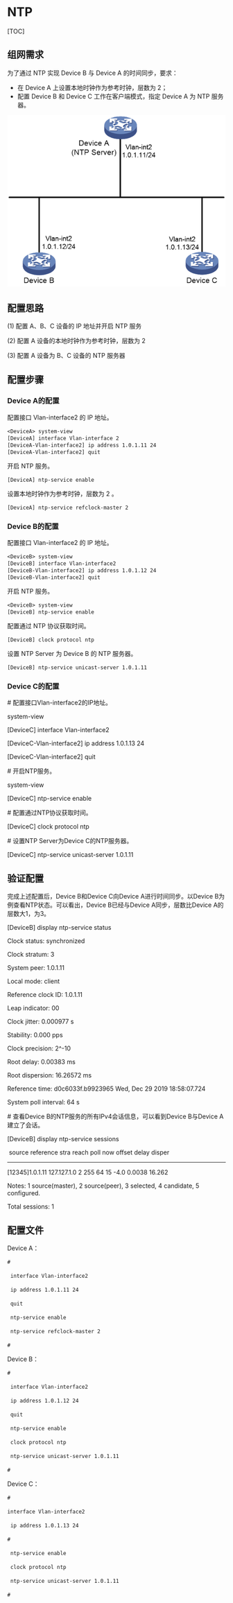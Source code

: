 # NTP

[TOC]

## 组网需求

为了通过 NTP 实现 Device B 与 Device A 的时间同步，要求：

* 在 Device A 上设置本地时钟作为参考时钟，层数为 2；
* 配置 Device B 和 Device C 工作在客户端模式，指定 Device A 为 NTP 服务器。

 ![](../../Image/2/20230328_8774684_x_Img_x_png_0_1816240_30005_0.png)

 

## 配置思路

(1)   配置 A、B、C 设备的 IP 地址并开启 NTP 服务

(2)   配置 A 设备的本地时钟作为参考时钟，层数为 2

(3)   配置 A 设备为 B、C 设备的 NTP 服务器

## 配置步骤

### Device A的配置

配置接口 Vlan-interface2 的 IP 地址。

```
<DeviceA> system-view
[DeviceA] interface Vlan-interface 2
[DeviceA-Vlan-interface2] ip address 1.0.1.11 24
[DeviceA-Vlan-interface2] quit
```

开启 NTP 服务。

```
[DeviceA] ntp-service enable
```

设置本地时钟作为参考时钟，层数为 2 。

```
[DeviceA] ntp-service refclock-master 2
```

### Device B的配置

配置接口 Vlan-interface2 的 IP 地址。

```
<DeviceB> system-view
[DeviceB] interface Vlan-interface2
[DeviceB-Vlan-interface2] ip address 1.0.1.12 24
[DeviceB-Vlan-interface2] quit
```

开启 NTP 服务。

```
<DeviceB> system-view
[DeviceB] ntp-service enable
```

配置通过 NTP 协议获取时间。

```
[DeviceB] clock protocol ntp
```

设置 NTP Server 为 Device B 的 NTP 服务器。

```
[DeviceB] ntp-service unicast-server 1.0.1.11
```

### Device C的配置

\# 配置接口Vlan-interface2的IP地址。

<DeviceC> system-view

[DeviceC] interface Vlan-interface2

[DeviceC-Vlan-interface2] ip address 1.0.1.13 24

[DeviceC-Vlan-interface2] quit

\# 开启NTP服务。

<DeviceC> system-view

[DeviceC] ntp-service enable

\# 配置通过NTP协议获取时间。

[DeviceC] clock protocol ntp

\# 设置NTP Server为Device C的NTP服务器。

[DeviceC] ntp-service unicast-server 1.0.1.11

## 验证配置

完成上述配置后，Device B和Device C向Device A进行时间同步。以Device B为例查看NTP状态。可以看出，Device B已经与Device A同步，层数比Device A的层数大1，为3。

[DeviceB] display ntp-service status

 Clock status: synchronized

 Clock stratum: 3

 System peer: 1.0.1.11

 Local mode: client

 Reference clock ID: 1.0.1.11

 Leap indicator: 00

 Clock jitter: 0.000977 s

 Stability: 0.000 pps

 Clock precision: 2^-10

 Root delay: 0.00383 ms

 Root dispersion: 16.26572 ms

 Reference time: d0c6033f.b9923965 Wed, Dec 29 2019 18:58:07.724

 System poll interval: 64 s

\# 查看Device B的NTP服务的所有IPv4会话信息，可以看到Device B与Device A建立了会话。

[DeviceB] display ntp-service sessions

​    source     reference    stra reach poll now offset delay disper

********************************************************************************

[12345]1.0.1.11    127.127.1.0    2  255 64  15  -4.0 0.0038 16.262

Notes: 1 source(master), 2 source(peer), 3 selected, 4 candidate, 5 configured.

 Total sessions: 1

## 配置文件

Device A：

```
#

 interface Vlan-interface2

 ip address 1.0.1.11 24

 quit

 ntp-service enable

 ntp-service refclock-master 2

#
```

Device B：

```
#

 interface Vlan-interface2

 ip address 1.0.1.12 24

 quit

 ntp-service enable

 clock protocol ntp

 ntp-service unicast-server 1.0.1.11

#
```

Device C：

```
#

interface Vlan-interface2

 ip address 1.0.1.13 24

#

 ntp-service enable

 clock protocol ntp

 ntp-service unicast-server 1.0.1.11

#
```

